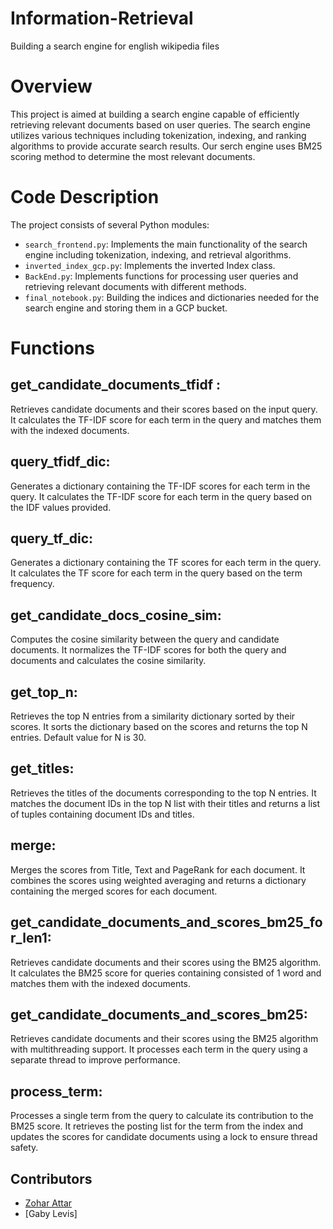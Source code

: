 # Information-Retrieval
Building a search engine for english wikipedia files

# Overview

This project is aimed at building a search engine capable of efficiently retrieving relevant documents based on user queries. The search engine utilizes various techniques including tokenization, indexing, and ranking algorithms to provide accurate search results. Our serch engine uses BM25 scoring method to determine the most relevant documents.

# Code Description

The project consists of several Python modules:

- `search_frontend.py`: Implements the main functionality of the search engine including tokenization, indexing, and retrieval algorithms.
- `inverted_index_gcp.py`: Implements the inverted Index class.
- `BackEnd.py`: Implements functions for processing user queries and retrieving relevant documents with different methods.
- `final_notebook.py`: Building the indices and dictionaries needed for the search engine and storing them in a GCP bucket.

# Functions

## get_candidate_documents_tfidf :
Retrieves candidate documents and their scores based on the input query. It calculates the TF-IDF score for each term in the query and matches them with the indexed documents.

## query_tfidf_dic:
Generates a dictionary containing the TF-IDF scores for each term in the query. It calculates the TF-IDF score for each term in the query based on the IDF values provided.

## query_tf_dic:
Generates a dictionary containing the TF scores for each term in the query. It calculates the TF score for each term in the query based on the term frequency.

## get_candidate_docs_cosine_sim:
Computes the cosine similarity between the query and candidate documents. It normalizes the TF-IDF scores for both the query and documents and calculates the cosine similarity.

## get_top_n:
Retrieves the top N entries from a similarity dictionary sorted by their scores. It sorts the dictionary based on the scores and returns the top N entries. Default value for N is 30.

## get_titles:
Retrieves the titles of the documents corresponding to the top N entries. It matches the document IDs in the top N list with their titles and returns a list of tuples containing document IDs and titles.

## merge:
Merges the scores from Title, Text and PageRank for each document. It combines the scores using weighted averaging and returns a dictionary containing the merged scores for each document.

## get_candidate_documents_and_scores_bm25_for_len1:
Retrieves candidate documents and their scores using the BM25 algorithm. It calculates the BM25 score for queries containing consisted of 1 word and matches them with the indexed documents.

## get_candidate_documents_and_scores_bm25:
Retrieves candidate documents and their scores using the BM25 algorithm with multithreading support. It processes each term in the query using a separate thread to improve performance.

## process_term: 
Processes a single term from the query to calculate its contribution to the BM25 score. It retrieves the posting list for the term from the index and updates the scores for candidate documents using a lock to ensure thread safety.

## Contributors

- [Zohar Attar](https://github.com/zoharattar)
- [Gaby Levis]

